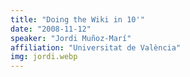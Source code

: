 ```yaml
---
title: "Doing the Wiki in 10'"
date: "2008-11-12"
speaker: "Jordi Muñoz-Marí"
affiliation: "Universitat de València"
img: jordi.webp
---
```


